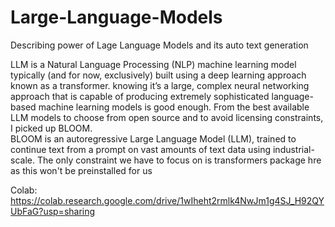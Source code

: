 # Large-Language-Models
Describing power of Lage Language Models and its auto text generation

LLM is a Natural Language Processing (NLP) machine learning model typically (and for now, exclusively) built using a deep learning approach known as a transformer. knowing it’s a large, complex neural networking approach that is capable of producing extremely sophisticated language-based machine learning models is good enough. From the best available LLM models to choose from open source and to avoid licensing constraints, I picked up BLOOM.\
BLOOM is an autoregressive Large Language Model (LLM), trained to continue text from a prompt on vast amounts of text data using industrial-scale. The only constraint we have to focus on is transformers package hre as this won't be preinstalled for us

Colab: https://colab.research.google.com/drive/1wIheht2rmlk4NwJm1g4SJ_H92QYUbFaG?usp=sharing
